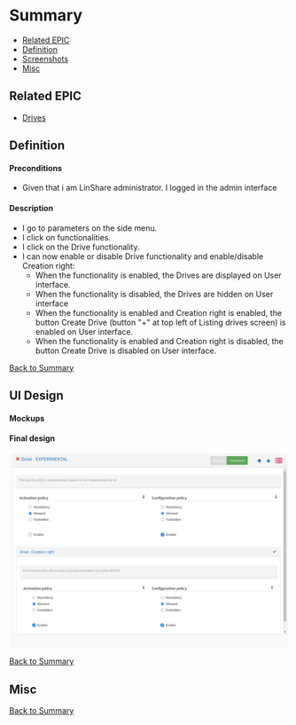 # Summary

* [Related EPIC](#related-epic)
* [Definition](#definition)
* [Screenshots](#screenshots)
* [Misc](#misc)

## Related EPIC

* [Drives](./README.md)

## Definition

#### Preconditions

*  Given that i am LinShare administrator. I logged in the admin interface
#### Description
* I go to parameters on the side menu. 
* I click on functionalities.
* I click on the Drive functionality.
* I can now enable or disable Drive functionality and enable/disable Creation right: 
   *  When the functionality is enabled, the Drives are displayed on User interface. 
   *  When the functionality is disabled, the Drives are hidden on User interface   
   *  When the functionality is enabled and Creation right is enabled, the button Create Drive (button "+" at top left of Listing drives screen) is enabled on User interface.
   *  When the functionality is enabled and Creation right is disabled, the button Create Drive is disabled on User interface. 


[Back to Summary](#summary)

## UI Design

#### Mockups

#### Final design

![story7](./design/7.png)

[Back to Summary](#summary)

## Misc

[Back to Summary](#summary)
